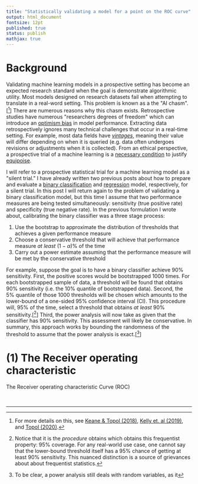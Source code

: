 ```yaml
---
title: "Statistically validating a model for a point on the ROC curve"
output: html_document
fontsize: 12pt
published: true
status: publish
mathjax: true
---
```


# Background

Validating machine learning models in a prospective setting has become an expected research standard when the goal is demonstrate algorithmic utility. Most models designed on research datasets fail when attempting to translate in a real-word setting. This problem is known as a the "AI chasm".[[^1]] There are numerous reasons why this chasm exists. Retrospective studies have numerous "researchers degrees of freedom" which can introduce an [optimism bias](http://www.erikdrysdale.com/winners_curse) in model performance. Extracting data retrospectively ignores many technical challenges that occur in a real-time setting. For example, most data fields have [*vintages*](https://www.philadelphiafed.org/surveys-and-data/real-time-data-research/real-time-data-set-for-macroeconomists), meaning their value will differ depending on when it is queried (e.g. data often undergoes revisions or adjustments when it is collected). From an ethical perspective, a prospective trial of a machine learning is a [necessary condition](https://www.tandfonline.com/doi/full/10.1080/15265161.2021.2013977) to justify [equipoise](https://en.wikipedia.org/wiki/Clinical_equipoise). 

I will refer to a prospective statistical trial for a machine learning model as a "silent trial." I have already written two previous posts about how to prepare and evaluate a [binary classification](http://www.erikdrysdale.com/regression_trial/) and [regression](http://www.erikdrysdale.com/regression_trial) model, respectively, for a silent trial. In this post I will return again to the problem of validating a binary classification model, but this time I assume that two performance measures are being tested simultaneously: sensitivity (true positive rate) and specificity (true negative rate). In the previous formulation I wrote about, calibrating the binary classifier was a three stage process:

1. Use the bootstrap to approximate the distribution of thresholds that achieves a given performance measure
2. Choose a conservative threshold that will achieve that performance measure *at least* $(1-\alpha)$% of the time
3. Carry out a power estimate assuming that the performance measure will be met by the conservative threshold

For example, suppose the goal is to have a binary classifier achieve 90% sensitivity. First, the positive scores would be bootstrapped 1000 times. For each bootstrapped sample of data, a threshold will be found that obtains 90% sensitivity (i.e. the 10% quantile of bootstrapped data). Second, the 5% quantile of those 1000 thresholds will be chosen which amounts to the lower-bound of a one-sided 95% confidence interval (CI). This procedure will, 95% of the time, select a threshold that obtains *at least* 90% sensitivity.[[^2]] Third, the power analysis will now take as given that the classifier has 90% sensitivity. This assessment will likely be conservative. In summary, this approach works by bounding the randomness of the threshold to assume that the power analysis is exact.[[^3]] 


# (1) The Receiver operating characteristic

The Receiver operating characteristic Curve (ROC)

<br>

* * *

[^1]: For more details on this, see [Keane & Topol (2018)](https://www.nature.com/articles/s41746-018-0048-y), [Kelly et. al (2019)](https://bmcmedicine.biomedcentral.com/articles/10.1186/s12916-019-1426-2), and [Topol (2020)](https://www.nature.com/articles/s41591-020-1042-x).

[^2]: Notice that it is the *procedure* obtains which obtains this frequentist property: 95% coverage. For any real-world use case, one cannot say that the lower-bound threshold itself has a 95% chance of getting at least 90% sensitivity. This nuanced distinction is a source of grievances about about frequentist statistics. 

[^3]: To be clear, a power analysis still deals with random variables, as it 